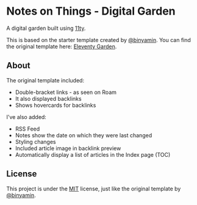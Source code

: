 # Notes on Things - Digital Garden
A digital garden built using [11ty](https://github.com/11ty/eleventy).

This is based on the starter template created by [@binyamin](https://github.com/binyamin). You can find the original template here: [Eleventy Garden](https://github.com/binyamin/eleventy-garden/).

## About
The original template included:
- Double-bracket links - as seen on Roam
- It also displayed backlinks
- Shows hovercards for backlinks

I've also added:
- RSS Feed
- Notes show the date on which they were last changed
- Styling changes
- Included article image in backlink preview
- Automatically display a list of articles in the Index page (TOC)

## License
This project is under the [MIT](https://github.com/danielvoicu/notes-garden/blob/main/LICENSE) license, just like the original template by [@binyamin](https://github.com/binyamin).